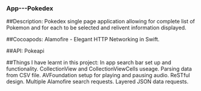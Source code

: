 ### App---Pokedex

##Description: 
Pokedex single page application allowing for complete list of Pokemon and for each to be selected and relivent information displayed.

##Cocoapods:
Alamofire - Elegant HTTP Networking in Swift.

##API:
Pokeapi

##Things I have learnt in this project:
In app search bar set up and functionality.
CollectionView and CollectionViewCells useage.
Parsing data from CSV file.
AVFoundation setup for playing and pausing audio.
ReSTful design.
Multiple Alamofire search requests. 
Layered JSON data requests.
